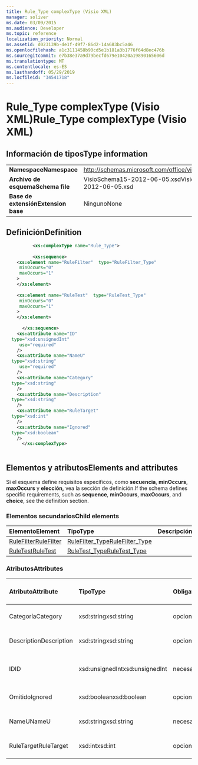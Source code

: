 ```yaml
---
title: Rule_Type complexType (Visio XML)
manager: soliver
ms.date: 03/09/2015
ms.audience: Developer
ms.topic: reference
localization_priority: Normal
ms.assetid: d023139b-de1f-49f7-86d2-14a683bc5a46
ms.openlocfilehash: a1c3111458b90cd5e1b181a3b1776f64d8ec476b
ms.sourcegitcommit: e7b38e37a9d79becfd679e10420a19890165606d
ms.translationtype: MT
ms.contentlocale: es-ES
ms.lasthandoff: 05/29/2019
ms.locfileid: "34541718"
---
```

# <a name="rule_type-complextype-visio-xml"></a><span data-ttu-id="31134-102">Rule_Type complexType (Visio XML)</span><span class="sxs-lookup"><span data-stu-id="31134-102">Rule_Type complexType (Visio XML)</span></span>

## <a name="type-information"></a><span data-ttu-id="31134-103">Información de tipos</span><span class="sxs-lookup"><span data-stu-id="31134-103">Type information</span></span>

|||
|:-----|:-----|
|<span data-ttu-id="31134-104">**Namespace**</span><span class="sxs-lookup"><span data-stu-id="31134-104">**Namespace**</span></span> <br/> |http://schemas.microsoft.com/office/visio/2011/1/core  <br/> |
|<span data-ttu-id="31134-105">**Archivo de esquema**</span><span class="sxs-lookup"><span data-stu-id="31134-105">**Schema file**</span></span> <br/> |<span data-ttu-id="31134-106">VisioSchema15-2012-06-05.xsd</span><span class="sxs-lookup"><span data-stu-id="31134-106">VisioSchema15-2012-06-05.xsd</span></span>  <br/> |
|<span data-ttu-id="31134-107">**Base de extensión**</span><span class="sxs-lookup"><span data-stu-id="31134-107">**Extension base**</span></span> <br/> |<span data-ttu-id="31134-108">Ninguno</span><span class="sxs-lookup"><span data-stu-id="31134-108">None</span></span>  <br/> |
   
## <a name="definition"></a><span data-ttu-id="31134-109">Definición</span><span class="sxs-lookup"><span data-stu-id="31134-109">Definition</span></span>

```XML
          <xs:complexType name="Rule_Type">
          
          <xs:sequence>
    <xs:element name="RuleFilter"  type="RuleFilter_Type"
     minOccurs="0"
     maxOccurs="1"
    >
    </xs:element>
    
    <xs:element name="RuleTest"  type="RuleTest_Type"
     minOccurs="0"
     maxOccurs="1"
    >
    </xs:element>
    
      </xs:sequence>
    <xs:attribute name="ID"
  type="xsd:unsignedInt"
     use="required"
    />
    <xs:attribute name="NameU"
  type="xsd:string"
     use="required"
    />
    <xs:attribute name="Category"
  type="xsd:string"
    />
    <xs:attribute name="Description"
  type="xsd:string"
    />
    <xs:attribute name="RuleTarget"
  type="xsd:int"
    />
    <xs:attribute name="Ignored"
  type="xsd:boolean"
    />
      </xs:complexType>
      
```

## <a name="elements-and-attributes"></a><span data-ttu-id="31134-110">Elementos y atributos</span><span class="sxs-lookup"><span data-stu-id="31134-110">Elements and attributes</span></span>

<span data-ttu-id="31134-111">Si el esquema define requisitos específicos, como **secuencia**, **minOccurs**, **maxOccurs** y **elección,** vea la sección de definición.</span><span class="sxs-lookup"><span data-stu-id="31134-111">If the schema defines specific requirements, such as **sequence**, **minOccurs**, **maxOccurs**, and **choice**, see the definition section.</span></span> 
  
### <a name="child-elements"></a><span data-ttu-id="31134-112">Elementos secundarios</span><span class="sxs-lookup"><span data-stu-id="31134-112">Child elements</span></span>

|<span data-ttu-id="31134-113">**Elemento**</span><span class="sxs-lookup"><span data-stu-id="31134-113">**Element**</span></span>|<span data-ttu-id="31134-114">**Tipo**</span><span class="sxs-lookup"><span data-stu-id="31134-114">**Type**</span></span>|<span data-ttu-id="31134-115">**Descripción**</span><span class="sxs-lookup"><span data-stu-id="31134-115">**Description**</span></span>|
|:-----|:-----|:-----|
|[<span data-ttu-id="31134-116">RuleFilter</span><span class="sxs-lookup"><span data-stu-id="31134-116">RuleFilter</span></span>](rulefilter-element-rule_type-complextypevisio-xml.md) <br/> |[<span data-ttu-id="31134-117">RuleFilter_Type</span><span class="sxs-lookup"><span data-stu-id="31134-117">RuleFilter_Type</span></span>](rulefilter_type-complextypevisio-xml.md) <br/> ||
|[<span data-ttu-id="31134-118">RuleTest</span><span class="sxs-lookup"><span data-stu-id="31134-118">RuleTest</span></span>](ruletest-element-rule_type-complextypevisio-xml.md) <br/> |[<span data-ttu-id="31134-119">RuleTest_Type</span><span class="sxs-lookup"><span data-stu-id="31134-119">RuleTest_Type</span></span>](ruletest_type-complextypevisio-xml.md) <br/> ||
   
### <a name="attributes"></a><span data-ttu-id="31134-120">Atributos</span><span class="sxs-lookup"><span data-stu-id="31134-120">Attributes</span></span>

|<span data-ttu-id="31134-121">**Atributo**</span><span class="sxs-lookup"><span data-stu-id="31134-121">**Attribute**</span></span>|<span data-ttu-id="31134-122">**Tipo**</span><span class="sxs-lookup"><span data-stu-id="31134-122">**Type**</span></span>|<span data-ttu-id="31134-123">**Obligatorio**</span><span class="sxs-lookup"><span data-stu-id="31134-123">**Required**</span></span>|<span data-ttu-id="31134-124">**Descripción**</span><span class="sxs-lookup"><span data-stu-id="31134-124">**Description**</span></span>|<span data-ttu-id="31134-125">**Posibles valores**</span><span class="sxs-lookup"><span data-stu-id="31134-125">**Possible values**</span></span>|
|:-----|:-----|:-----|:-----|:-----|
|<span data-ttu-id="31134-126">Categoría</span><span class="sxs-lookup"><span data-stu-id="31134-126">Category</span></span>  <br/> |<span data-ttu-id="31134-127">xsd:string</span><span class="sxs-lookup"><span data-stu-id="31134-127">xsd:string</span></span>  <br/> |<span data-ttu-id="31134-128">opcional</span><span class="sxs-lookup"><span data-stu-id="31134-128">optional</span></span>  <br/> ||<span data-ttu-id="31134-129">Valores del tipo xsd:string.</span><span class="sxs-lookup"><span data-stu-id="31134-129">Values of the xsd:string type.</span></span>  <br/> |
|<span data-ttu-id="31134-130">Description</span><span class="sxs-lookup"><span data-stu-id="31134-130">Description</span></span>  <br/> |<span data-ttu-id="31134-131">xsd:string</span><span class="sxs-lookup"><span data-stu-id="31134-131">xsd:string</span></span>  <br/> |<span data-ttu-id="31134-132">opcional</span><span class="sxs-lookup"><span data-stu-id="31134-132">optional</span></span>  <br/> ||<span data-ttu-id="31134-133">Valores del tipo xsd:string.</span><span class="sxs-lookup"><span data-stu-id="31134-133">Values of the xsd:string type.</span></span>  <br/> |
|<span data-ttu-id="31134-134">ID</span><span class="sxs-lookup"><span data-stu-id="31134-134">ID</span></span>  <br/> |<span data-ttu-id="31134-135">xsd:unsignedInt</span><span class="sxs-lookup"><span data-stu-id="31134-135">xsd:unsignedInt</span></span>  <br/> |<span data-ttu-id="31134-136">necesario</span><span class="sxs-lookup"><span data-stu-id="31134-136">required</span></span>  <br/> ||<span data-ttu-id="31134-137">Valores del tipo xsd:unsignedInt.</span><span class="sxs-lookup"><span data-stu-id="31134-137">Values of the xsd:unsignedInt type.</span></span>  <br/> |
|<span data-ttu-id="31134-138">Omitido</span><span class="sxs-lookup"><span data-stu-id="31134-138">Ignored</span></span>  <br/> |<span data-ttu-id="31134-139">xsd:boolean</span><span class="sxs-lookup"><span data-stu-id="31134-139">xsd:boolean</span></span>  <br/> |<span data-ttu-id="31134-140">opcional</span><span class="sxs-lookup"><span data-stu-id="31134-140">optional</span></span>  <br/> ||<span data-ttu-id="31134-141">Valores del tipo xsd:boolean.</span><span class="sxs-lookup"><span data-stu-id="31134-141">Values of the xsd:boolean type.</span></span>  <br/> |
|<span data-ttu-id="31134-142">NameU</span><span class="sxs-lookup"><span data-stu-id="31134-142">NameU</span></span>  <br/> |<span data-ttu-id="31134-143">xsd:string</span><span class="sxs-lookup"><span data-stu-id="31134-143">xsd:string</span></span>  <br/> |<span data-ttu-id="31134-144">necesario</span><span class="sxs-lookup"><span data-stu-id="31134-144">required</span></span>  <br/> ||<span data-ttu-id="31134-145">Valores del tipo xsd:string.</span><span class="sxs-lookup"><span data-stu-id="31134-145">Values of the xsd:string type.</span></span>  <br/> |
|<span data-ttu-id="31134-146">RuleTarget</span><span class="sxs-lookup"><span data-stu-id="31134-146">RuleTarget</span></span>  <br/> |<span data-ttu-id="31134-147">xsd:int</span><span class="sxs-lookup"><span data-stu-id="31134-147">xsd:int</span></span>  <br/> |<span data-ttu-id="31134-148">opcional</span><span class="sxs-lookup"><span data-stu-id="31134-148">optional</span></span>  <br/> ||<span data-ttu-id="31134-149">Valores del tipo xsd:int.</span><span class="sxs-lookup"><span data-stu-id="31134-149">Values of the xsd:int type.</span></span>  <br/> |
   

